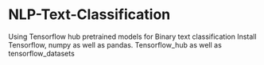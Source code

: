 # NLP-Text-Classification
Using Tensorflow hub pretrained models for Binary text classification
Install Tensorflow, numpy as well as pandas. Tensorflow_hub as well as tensorflow_datasets
